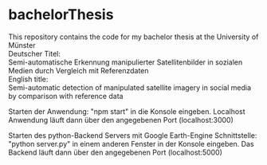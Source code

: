# bachelorThesis
This repository contains the code for my bachelor thesis at the University of Münster  
Deutscher Titel:  
Semi-automatische Erkennung manipulierter Satellitenbilder in sozialen Medien durch Vergleich mit Referenzdaten  
English title:  
Semi-automatic detection of manipulated satellite imagery in social media by comparison with reference data

Starten der Anwendung: "npm start" in die Konsole eingeben.
Localhost Anwendung läuft dann über den angegebenen Port (localhost:3000)

Starten des python-Backend Servers mit Google Earth-Engine Schnittstelle: "python server.py" in einem anderen
Fenster in der Konsole eingeben. Das Backend läuft dann über den angegebenen Port (localhost:5000)

